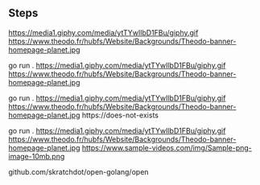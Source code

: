 ## Steps

https://media1.giphy.com/media/ytTYwIlbD1FBu/giphy.gif
https://www.theodo.fr/hubfs/Website/Backgrounds/Theodo-banner-homepage-planet.jpg

go run . https://media1.giphy.com/media/ytTYwIlbD1FBu/giphy.gif https://www.theodo.fr/hubfs/Website/Backgrounds/Theodo-banner-homepage-planet.jpg    

go run . https://media1.giphy.com/media/ytTYwIlbD1FBu/giphy.gif https://www.theodo.fr/hubfs/Website/Backgrounds/Theodo-banner-homepage-planet.jpg https://does-not-exists

go run . https://media1.giphy.com/media/ytTYwIlbD1FBu/giphy.gif https://www.theodo.fr/hubfs/Website/Backgrounds/Theodo-banner-homepage-planet.jpg https://www.sample-videos.com/img/Sample-png-image-10mb.png 

github.com/skratchdot/open-golang/open

